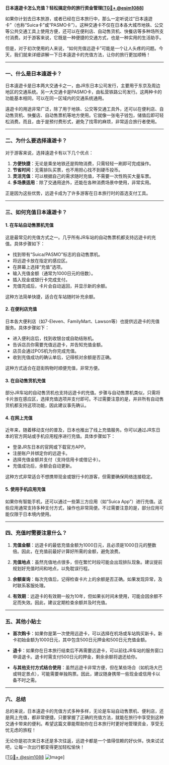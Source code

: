**日本遠遊卡怎么充值？轻松搞定你的旅行资金管理[[TG💪+ @esim1088](https://t.me/s/esim1088)]**

如果你计划去日本旅游，或者已经在日本旅行中，那么一定听说过“日本遠遊卡”（也称“Suica卡”或“PASMO卡”）。这种交通卡不仅在日本各大城市地铁、公交等公共交通工具上使用方便，还可以在便利店、自动售货机、快餐店等多种场所支付消费。对于游客来说，它既是一种便捷的交通方式，也是一种实用的生活助手。

但是，对于初次使用的人来说，“如何充值远遊卡”可能是一个让人头疼的问题。今天，我们就来详细讲解一下日本遠遊卡的充值方法，让你的旅行更加顺畅！

---

### **一、什么是日本遠遊卡？**

日本遠遊卡是日本两大交通卡之一，由JR东日本公司发行，主要用于东京及周边地区的交通系统。另一大交通卡是PASMO卡，由私营铁路公司发行。这两种卡的功能基本相同，可以在同一区域内的交通系统通用。

遠遊卡的用途非常广泛，除了用于地铁、公交等交通工具外，还可以在便利店、自动售货机、快餐店、自动售票机等地方使用。它就像一张电子钱包，储值后即可轻松消费。而且，由于是预付费形式，避免了找零的麻烦，非常适合旅行者使用。

---

### **二、为什么要选择遠遊卡？**

对于游客来说，选择遠遊卡有以下几个优点：

1. **方便快捷**：无论是乘坐地铁还是购物消费，只需轻轻一刷即可完成操作。
2. **节省时间**：无需排队买票，也不用担心找不到硬币投币。
3. **灵活充值**：可以根据自己的需求随时充值，不需要一次性购买大量车票。
4. **多场景适用**：除了交通用途外，还能在各种消费场景中使用，非常实用。

正是因为这些优势，远遊卡成为了许多游客在日本旅行时的首选支付工具。

---

### **三、如何充值日本遠遊卡？**

#### **1. 在车站自动售票机充值**
这是最常见的充值方式之一。几乎所有JR车站的自动售票机都支持远遊卡的充值。具体步骤如下：
- 找到带有“Suica/PASMO”标志的自动售票机。
- 将远遊卡放在指定的感应区。
- 在屏幕上选择“充值”选项。
- 输入充值金额（通常为1000日元的倍数）。
- 插入现金或银行卡完成支付。
- 充值完成后，卡片会自动返回，并显示新的余额。

这种方法简单快捷，适合在车站随时补充余额。

#### **2. 在便利店充值**
日本各大便利店（如7-Eleven、FamilyMart、Lawson等）也提供远遊卡的充值服务。具体步骤如下：
- 进入便利店后，找到收银台或自助结账机。
- 告诉店员你需要充值远遊卡，并告知充值金额。
- 店员会通过POS机为你完成充值。
- 收到充值成功的确认单后，记得核对余额是否正确。

这种方式适合在逛街购物时顺便充值，非常方便。

#### **3. 在自动售货机充值**
部分JR车站的自动售货机也支持远遊卡的充值。步骤与自动售票机类似，只需将卡片放在感应区，选择充值选项并支付即可。不过需要注意的是，并非所有自动售货机都支持这项功能，因此建议事先确认。

#### **4. 在网上充值**
近年来，随着移动支付的普及，日本也推出了线上充值服务。你可以通过JR东日本的官方网站或手机应用程序进行充值。具体步骤如下：
- 登录JR东日本的官网或下载官方APP。
- 注册账户并绑定你的远遊卡。
- 选择充值金额并支付（支持信用卡或借记卡）。
- 充值成功后，余额会自动更新。

这种方式非常适合不想携带现金或银行卡的游客，但需要确保网络连接稳定。

#### **5. 使用手机应用充值**
如果你有智能手机，还可以通过一些第三方应用（如“Suica App”）进行充值。这些应用通常支持多种支付方式，操作也非常简便。不过需要注意的是，部分应用可能仅限于日本境内使用。

---

### **四、充值时需要注意什么？**

1. **充值金额**：远遊卡的最低充值金额为1000日元，且必须是1000日元的整数倍。因此，在充值前最好计算好所需的金额，避免浪费。
   
2. **充值地点**：虽然充值地点很多，但在繁忙时段可能会出现排队现象。建议提前规划好充值时间和地点，以免耽误行程。

3. **余额查询**：每次充值后，记得检查卡片上的余额是否正确。如果发现异常，及时联系客服处理。

4. **有效期**：远遊卡的有效期一般为10年，但如果长时间未使用，可能会因余额不足而失效。因此，建议定期检查余额并及时充值。

---

### **五、其他小贴士**

- **首次购卡**：如果你是第一次使用远遊卡，可以选择在机场或车站购买新卡。新卡初始金额为1000日元，其中包含500日元押金和500日元充值金额。
  
- **退卡**：如果你在日本旅行结束后不再需要远遊卡，可以前往JR车站的服务窗口申请退卡。退卡时需支付500日元的押金，剩余余额将退还给你。

- **与其他支付方式结合使用**：虽然远遊卡非常方便，但在某些场合（如机场大巴或特定景点），可能需要单独购票。因此，建议随身携带一些现金或信用卡以备不时之需。

---

### **六、总结**

总的来说，日本遠遊卡的充值方式多种多样，无论是车站自动售票机、便利店，还是网上充值，都非常便捷。只要掌握了正确的充值方法，就能在旅行中享受到这种交通卡带来的便利。希望这篇文章能帮助你在日本旅行时更好地管理资金，享受无忧无虑的旅程！

无论你是初次来日本还是多次往返，远遊卡都是一个值得信赖的好伙伴。快来试试吧，让每一次出行都变得更加轻松愉快！

[[TG💪+ @esim1088](https://t.me/s/esim1088) ![Image](https://i.postimg.cc/4NQfJmqS/Snipaste-2025-05-13-00-14-12.png)]